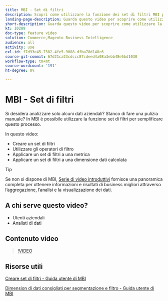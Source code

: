 ```yaml
---
title: MBI - Set di filtri
description: Scopri come utilizzare la funzione dei set di filtri MBI per semplificare la generazione di rapporti sui dati aziendali per Adobe Commerce e Magenti Open Source.
landing-page-description: Guarda questo video per scoprire come utilizzare la funzione Set di filtri MBI per semplificare la generazione di rapporti sui dati aziendali.
short-description: Guarda questo video per scoprire come utilizzare la funzione Set di filtri MBI per semplificare la generazione di rapporti sui dati aziendali.
kt: 10289
doc-type: feature video
solution: Commerce,Magento Business Intelligence
audience: all
activity: use
exl-id: f7d93e45-7382-4fe5-9088-dfba78d148c6
source-git-commit: 67d21ca23cdccc87cdeed4a08a3ebb48e5bd1030
workflow-type: tm+mt
source-wordcount: '191'
ht-degree: 0%

---
```


# MBI - Set di filtri

Si desidera analizzare solo alcuni dati aziendali? Stanco di fare una pulizia manuale? In MBI è possibile utilizzare la funzione set di filtri per semplificare questo processo.

In questo video:

- Creare un set di filtri
- Utilizzare gli operatori di filtro
- Applicare un set di filtri a una metrica
- Applicare un set di filtri a una dimensione dati calcolata

>[!TIP]
>
>Se non si dispone di MBI, [Serie di video introduttivi](1-overview.md) fornisce una panoramica completa per ottenere informazioni e risultati di business migliori attraverso l’aggregazione, l’analisi e la visualizzazione dei dati.

## A chi serve questo video?

- Utenti aziendali
- Analisti di dati

## Contenuto video

>[!VIDEO](https://video.tv.adobe.com/v/342408?quality=12&learn=on)

## Risorse utili

[Creare set di filtri - Guida utente di MBI](https://experienceleague.adobe.com/docs/commerce-business-intelligence/mbi/build/reports/ess-manage-data-filters.html)

[Dimension di dati consigliati per segmentazione e filtro - Guida utente di MBI](https://experienceleague.adobe.com/docs/commerce-business-intelligence/mbi/best-practices/data/segment-filter.html)
